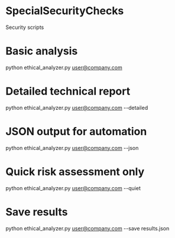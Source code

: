 # SpecialSecurityChecks
Security scripts
# Basic analysis
python ethical_analyzer.py user@company.com

# Detailed technical report
python ethical_analyzer.py user@company.com --detailed

# JSON output for automation
python ethical_analyzer.py user@company.com --json

# Quick risk assessment only
python ethical_analyzer.py user@company.com --quiet

# Save results
python ethical_analyzer.py user@company.com --save results.json
